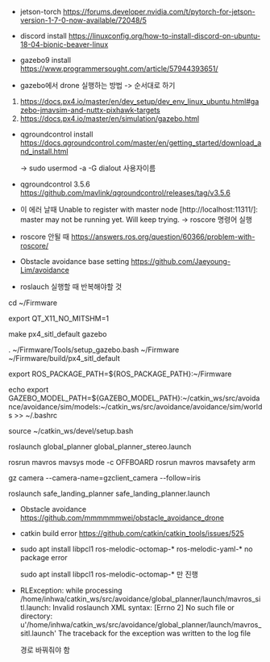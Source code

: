 - jetson-torch
https://forums.developer.nvidia.com/t/pytorch-for-jetson-version-1-7-0-now-available/72048/5

- discord install
https://linuxconfig.org/how-to-install-discord-on-ubuntu-18-04-bionic-beaver-linux

- gazebo9 install
https://www.programmersought.com/article/57944393651/

- gazebo에서 drone 실행하는 방법 -> 순서대로 하기
1. https://docs.px4.io/master/en/dev_setup/dev_env_linux_ubuntu.html#gazebo-jmavsim-and-nuttx-pixhawk-targets
2. https://docs.px4.io/master/en/simulation/gazebo.html

- qgroundcontrol install
https://docs.qgroundcontrol.com/master/en/getting_started/download_and_install.html
 
     -> sudo usermod -a -G dialout 사용자이름
 
- qgroundcontrol 3.5.6
 https://github.com/mavlink/qgroundcontrol/releases/tag/v3.5.6

- 이 에러 날때
Unable to register with master node [http://localhost:11311/]: master may not be running yet. Will keep trying.
     -> roscore 명령어 실행

- roscore 안될 때
https://answers.ros.org/question/60366/problem-with-roscore/

- Obstacle avoidance base setting
https://github.com/Jaeyoung-Lim/avoidance

- roslauch 실행할 때 반복해야할 것

cd ~/Firmware

export QT_X11_NO_MITSHM=1

make px4_sitl_default gazebo

. ~/Firmware/Tools/setup_gazebo.bash ~/Firmware ~/Firmware/build/px4_sitl_default

export ROS_PACKAGE_PATH=${ROS_PACKAGE_PATH}:~/Firmware

echo export GAZEBO_MODEL_PATH=${GAZEBO_MODEL_PATH}:~/catkin_ws/src/avoidance/avoidance/sim/models:~/catkin_ws/src/avoidance/avoidance/sim/worlds >> ~/.bashrc

source ~/catkin_ws/devel/setup.bash

roslaunch global_planner global_planner_stereo.launch

rosrun mavros mavsys mode -c OFFBOARD
rosrun mavros mavsafety arm

gz camera --camera-name=gzclient_camera --follow=iris

roslaunch safe_landing_planner safe_landing_planner.launch

- Obstacle avoidance
https://github.com/mmmmmmwei/obstacle_avoidance_drone

- catkin build error
https://github.com/catkin/catkin_tools/issues/525

- sudo apt install libpcl1 ros-melodic-octomap-* ros-melodic-yaml-* no package error
    
    sudo apt install libpcl1 ros-melodic-octomap-* 만 진행
    
- RLException: while processing /home/inhwa/catkin_ws/src/avoidance/global_planner/launch/mavros_sitl.launch:
Invalid roslaunch XML syntax: [Errno 2] No such file or directory: u'/home/inhwa/catkin_ws/src/avoidance/global_planner/launch/mavros_sitl.launch'
The traceback for the exception was written to the log file

    경로 바꿔줘야 함
